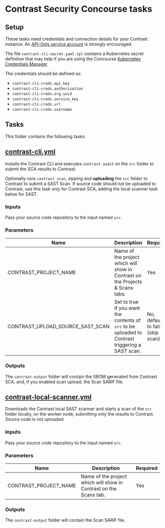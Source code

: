 # Contrast Security Concourse tasks

## Setup

These tasks need credentials and connection details for your Contrast instance. An [API-Only service account](https://support.contrastsecurity.com/hc/en-us/articles/4416513347988-How-To-create-an-API-Only-service-account) is strongly encouraged.

The file `contrast-cli-secret.yaml.tpl` contains a Kubernetes secret definition that may help if you are using the Concourse [Kubernetes Credentials Manager](https://concourse-ci.org/kubernetes-credential-manager.html)

The credentials should be defined as:
  - `contrast-cli-creds.api_key`
  - `contrast-cli-creds.authorization`
  - `contrast-cli-creds.org_uuid`
  - `contrast-cli-creds.service_key`
  - `contrast-cli-creds.url`
  - `contrast-cli-creds.username`

## Tasks

This folder contains the following tasks:

## [contrast-cli.yml](contrast-cli.yml)

Installs the Contrast CLI and executes `contrast audit` on the `src` folder to submit the SCA results to Contrast.

Optionally runs `contrast scan`, zipping and **uploading** the `src` folder to Contrast to submit a SAST Scan. If source code should not be uploaded to Contrast, use this task only for Contrast SCA, adding the local scanner task below for SAST.

### Inputs
Pass your source code repository to the input named `src`.


### Parameters

| Name | Description | Required |
| -----| ------------|--------- |
|CONTRAST_PROJECT_NAME|Name of the project which will show in Contrast on the Projects & Scans tabs.|Yes|
|CONTRAST_UPLOAD_SOURCE_SAST_SCAN|Set to true if you want the contents of `src` to be uploaded to Contrast triggering a SAST scan.|No, defaults to false (skip scan)|

### Outputs
The `contrast-output` folder will contain the SBOM generated from Contrast SCA, and, if you enabled scan upload, the Scan SARIF file.

## [contrast-local-scanner.yml](contrast-local-scanner.yml)

Downloads the Contrast local SAST scanner and starts a scan of the `src` folder locally, on the worker node, submitting only the results to Contrast. Source code is not uploaded.

### Inputs
Pass your source code repository to the input named `src`.

### Parameters

| Name | Description | Required |
| -----| ------------|--------- |
|CONTRAST_PROJECT_NAME|Name of the project which will show in Contrast on the Scans tab.|Yes|

### Outputs
The `contrast-output` folder will contain the Scan SARIF file.

